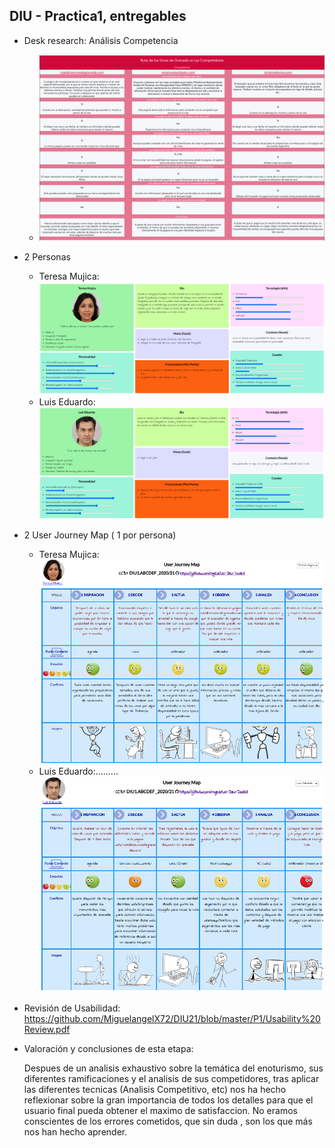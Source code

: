 ## DIU - Practica1, entregables




- Desk research: Análisis Competencia

  -  ![Analisis-Competitivo](../img/Analisis-Competitivo.png)
- 2 Personas 

  - Teresa Mujica:![Teresa-Mujica](../img/Teresa-Mujica.png)
  - Luis Eduardo:![Luis-Eduardo](../img/Luis-Eduardo.png)
- 2 User Journey Map  ( 1 por persona)

  - Teresa Mujica:![Teresa-Mujica-JourneyMap](../img/Teresa-Mujica-JourneyMap.png)
  - Luis Eduardo:.........![Luis-Eduardo-JourneyMap](../img/Luis-Eduardo-JourneyMap.png)
- Revisión de Usabilidad: https://github.com/MiguelangelX72/DIU21/blob/master/P1/Usability%20Review.pdf


- Valoración y conclusiones de esta etapa:

  Despues de un analisis exhaustivo sobre la temática del enoturismo, sus diferentes ramificaciones y el analisis de sus competidores, tras aplicar las diferentes tecnicas (Analisis Competitivo, etc) nos ha hecho reflexionar sobre la gran importancia de todos los detalles para que el usuario final pueda obtener el maximo de satisfaccion. No eramos conscientes de los errores cometidos, que sin duda , son los que más nos han hecho aprender.
